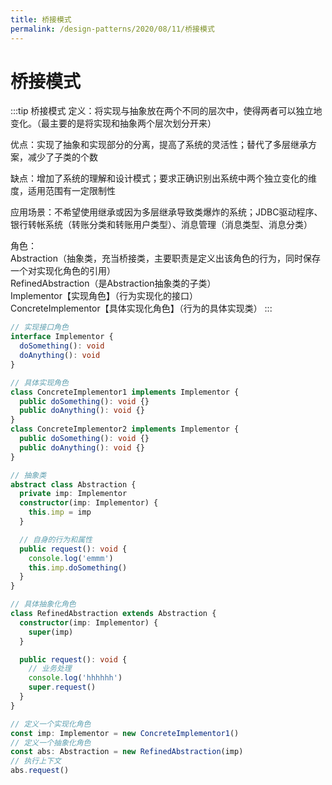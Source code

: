 ```yaml
---
title: 桥接模式
permalink: /design-patterns/2020/08/11/桥接模式
---
```


# 桥接模式
:::tip 桥接模式
定义：将实现与抽象放在两个不同的层次中，使得两者可以独立地变化。（最主要的是将实现和抽象两个层次划分开来）

优点：实现了抽象和实现部分的分离，提高了系统的灵活性；替代了多层继承方案，减少了子类的个数

缺点：增加了系统的理解和设计模式；要求正确识别出系统中两个独立变化的维度，适用范围有一定限制性

应用场景：不希望使用继承或因为多层继承导致类爆炸的系统；JDBC驱动程序、银行转帐系统（转账分类和转账用户类型）、消息管理（消息类型、消息分类）

角色：<br>
      Abstraction（抽象类，充当桥接类，主要职责是定义出该角色的行为，同时保存一个对实现化角色的引用）<br>
      RefinedAbstraction（是Abstraction抽象类的子类）<br>
      Implementor【实现角色】（行为实现化的接口）<br>
      ConcreteImplementor【具体实现化角色】（行为的具体实现类）
:::
```ts
// 实现接口角色
interface Implementor {
  doSomething(): void
  doAnything(): void
}

// 具体实现角色
class ConcreteImplementor1 implements Implementor {
  public doSomething(): void {}
  public doAnything(): void {}
}
class ConcreteImplementor2 implements Implementor {
  public doSomething(): void {}
  public doAnything(): void {}
}

// 抽象类
abstract class Abstraction {
  private imp: Implementor
  constructor(imp: Implementor) {
    this.imp = imp
  }

  // 自身的行为和属性
  public request(): void {
    console.log('emmm')
    this.imp.doSomething()
  }
}

// 具体抽象化角色
class RefinedAbstraction extends Abstraction {
  constructor(imp: Implementor) {
    super(imp)
  }

  public request(): void {
    // 业务处理
    console.log('hhhhhh')
    super.request()
  }
}

// 定义一个实现化角色
const imp: Implementor = new ConcreteImplementor1()
// 定义一个抽象化角色
const abs: Abstraction = new RefinedAbstraction(imp)
// 执行上下文
abs.request()
```

